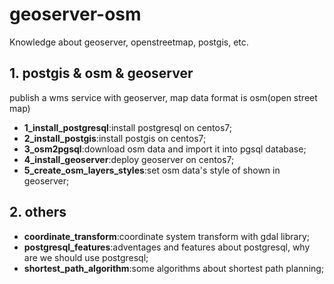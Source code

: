 # geoserver-osm

Knowledge about geoserver, openstreetmap, postgis, etc.

## 1. postgis & osm & geoserver
publish a wms service with geoserver, map data format is osm(open street map) 

- **1_install_postgresql**:install postgresql on centos7;
- **2_install_postgis**:install postgis on centos7;
- **3_osm2pgsql**:download osm data and import it into pgsql database;
- **4_install_geoserver**:deploy geoserver on centos7;
- **5_create_osm_layers_styles**:set osm data's style of shown in geoserver;

## 2. others
- **coordinate_transform**:coordinate system transform with gdal library;
- **postgresql_features**:adventages and features about postgresql, why are we should use postgresql;
- **shortest_path_algorithm**:some algorithms about shortest path planning;


